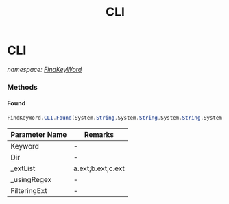 ﻿---
title: CLI
---

# CLI
_namespace: [FindKeyWord](N-FindKeyWord.html)_



### Methods

#### Found
```csharp
FindKeyWord.CLI.Found(System.String,System.String,System.String,System.Boolean,System.Boolean,System.Action{System.String,System.Int32})
```


|Parameter Name|Remarks|
|--------------|-------|
|Keyword|-|
|Dir|-|
|_extList|a.ext;b.ext;c.ext|
|_usingRegex|-|
|FilteringExt|-|





